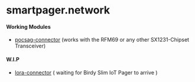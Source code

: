 # smartpager.network

#### Working Modules
- [pocsag-connector](https://github.com/smartpager-network/pocsag-connector) (works with the RFM69 or any other SX1231-Chipset Transceiver)

#### W.I.P
- [lora-connector](https://github.com/smartpager-network/lora-connector) ( waiting for Birdy Slim IoT Pager to arrive )
